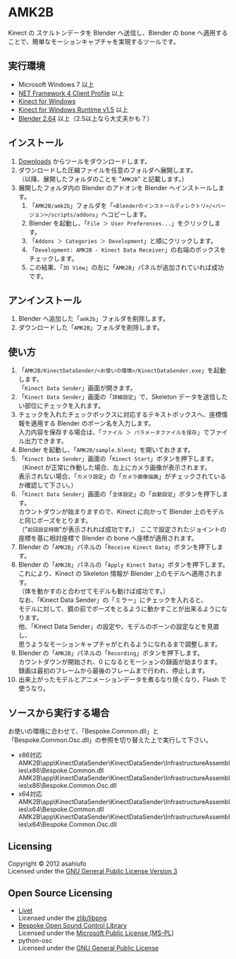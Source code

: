 AMK2B
=====
Kinect の スケルトンデータを Blender へ送信し、Blender の bone へ適用することで、簡単なモーションキャプチャを実現するツールです。

実行環境
--------
* Microsoft Windows 7 以上
* [NET Framework 4 Client Profile](http://www.microsoft.com/ja-jp/net/netfx4/download.aspx "NET Framework 4 Client Profile") 以上
* [Kinect for Windows](http://www.microsoft.com/en-us/kinectforwindows/ "Kinect for Windows")
* [Kinect for Windows Runtime v1.5](http://www.microsoft.com/en-us/download/details.aspx?id=34810 "Kinect for Windows Runtime v1.5") 以上
* [Blender 2.64](http://www.blender.org/ "Blender") 以上（2.5以上なら大丈夫かも？）

インストール
------------
1. [Downloads](https://github.com/asahiufo/AMK2B/downloads "Downloads") からツールをダウンロードします。
1. ダウンロードした圧縮ファイルを任意のフォルダへ展開します。  
   （以降、展開したフォルダのことを "`AMK2B`" と記載します。）
1. 展開したフォルダ内の Blender のアドオンを Blender へインストールします。
   1. 「`AMK2B/amk2b`」フォルダを「`<Blenderのインストールディレクトリ>/<バージョン>/scripts/addons`」へコピーします。
   1. Blender を起動し、「`File ＞ User Preferences...`」をクリックします。
   1. 「`Addons ＞ Categories ＞ Development`」と順にクリックします。
   1. 「`Development: AMK2B - Kinect Data Receiver`」の右端のボックスをチェックします。
   1. この結果、「`3D View`」の左に「`AMK2B`」パネルが追加されていれば成功です。

アンインストール
----------------
1. Blender へ追加した「`amk2b`」フォルダを削除します。
1. ダウンロードした「`AMK2B`」フォルダを削除します。

使い方
------
1. 「`AMK2B/KinectDataSender/<お使いの環境>/KinectDataSender.exe`」を起動します。  
   「`Kinect Data Sender`」画面が開きます。
1. 「`Kinect Data Sender`」画面の「`詳細設定`」で、Skeleton データを送信したい部位にチェックを入れます。
1. チェックを入れたチェックボックスに対応するテキストボックスへ、座標情報を適用する Blender のボーン名を入力します。  
   入力内容を保存する場合は、「`ファイル ＞ パラメータファイルを保存`」でファイル出力できます。
1. Blender を起動し、「`AMK2B/sample.blend`」を開いておきます。
1. 「`Kinect Data Sender`」画面の「`Kinect Start`」ボタンを押下します。  
   （Kinect が正常に作動した場合、左上にカメラ画像が表示されます。  
   表示されない場合、「`カメラ設定`」の「`カメラ画像描画`」がチェックされているか確認して下さい。）
1. 「`Kinect Data Sender`」画面の「`全体設定`」の「`自動設定`」ボタンを押下します。  
   カウントダウンが始まりますので、Kinect に向かって Blender 上のモデルと同じポーズをとります。  
   （"`前回設定時間`"が表示されれば成功です。）
   ここで設定されたジョイントの座標を基に相対座標で Blender の bone へ座標が適用されます。
1. Blender の「`AMK2B`」パネルの「`Receive Kinect Data`」ボタンを押下します。
1. Blender の「`AMK2B`」パネルの「`Apply Kinect Data`」ボタンを押下します。  
   これにより、Kinect の Skeleton 情報が Blender 上のモデルへ適用されます。  
   （体を動かすのと合わせてモデルも動けば成功です。）  
   なお、「Kinect Data Sender」の「ミラー」にチェックを入れると、  
   モデルに対して、鏡の前でポーズをとるように動かすことが出来るようになります。  
   他、「Kinect Data Sender」の設定や、モデルのボーンの設定などを見直し、  
   思うようなモーションキャプチャがとれるようになれるまで調整します。
1. Blender の「`AMK2B`」パネルの「`Recording`」ボタンを押下します。  
   カウントダウンが開始され、0 になるとモーションの録画が始まります。  
   録画は最初のフレームから最後のフレームまで行われ、停止します。
1. 出来上がったモデルとアニメーションデータを煮るなり焼くなり、Flash で使うなり。

ソースから実行する場合
------
お使いの環境に合わせて、「Bespoke.Common.dll」と「Bespoke.Common.Osc.dll」の参照を切り替えた上で実行して下さい。
* x86対応  
  AMK2B\app\KinectDataSender\KinectDataSender\InfrastructureAssemblies\x86\Bespoke.Common.dll  
  AMK2B\app\KinectDataSender\KinectDataSender\InfrastructureAssemblies\x86\Bespoke.Common.Osc.dll
* x64対応  
  AMK2B\app\KinectDataSender\KinectDataSender\InfrastructureAssemblies\x64\Bespoke.Common.dll  
  AMK2B\app\KinectDataSender\KinectDataSender\InfrastructureAssemblies\x64\Bespoke.Common.Osc.dll

Licensing
---------
Copyright &copy; 2012 asahiufo  
Licensed under the [GNU General Public License Version 3][GNU v3] 

Open Source Licensing
---------------------
* [Livet](http://ugaya40.net/livet "Livet")  
  Licensed under the [zlib/libpng][zlib/libpng]
* [Bespoke Open Sound Control Library](http://www.bespokesoftware.org/wordpress/?page_id=69 "Bespoke Open Sound Control Library")  
  Licensed under the [Microsoft Public License (MS-PL)][MS-PL]
* python-osc  
  Licensed under the [GNU General Public License][GNU]

[GNU v3]: http://www.gnu.org/licenses/gpl-3.0.txt
[zlib/libpng]: http://opensource.org/licenses/zlib-license.php
[MS-PL]: http://opensource.org/licenses/ms-pl.html
[GNU]: http://www.gnu.org/licenses/
